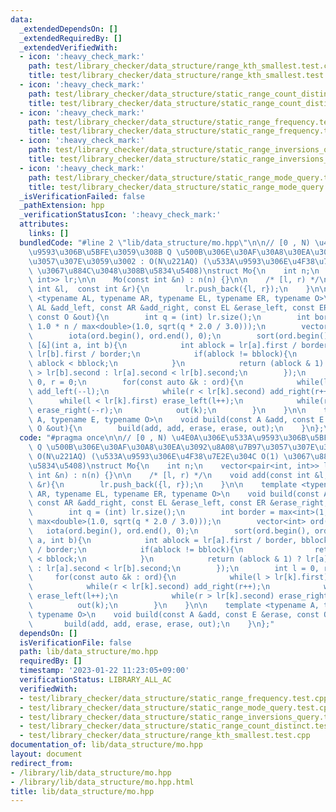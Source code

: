```yaml
---
data:
  _extendedDependsOn: []
  _extendedRequiredBy: []
  _extendedVerifiedWith:
  - icon: ':heavy_check_mark:'
    path: test/library_checker/data_structure/range_kth_smallest.test.cpp
    title: test/library_checker/data_structure/range_kth_smallest.test.cpp
  - icon: ':heavy_check_mark:'
    path: test/library_checker/data_structure/static_range_count_distinct.test.cpp
    title: test/library_checker/data_structure/static_range_count_distinct.test.cpp
  - icon: ':heavy_check_mark:'
    path: test/library_checker/data_structure/static_range_frequency.test.cpp
    title: test/library_checker/data_structure/static_range_frequency.test.cpp
  - icon: ':heavy_check_mark:'
    path: test/library_checker/data_structure/static_range_inversions_query.test.cpp
    title: test/library_checker/data_structure/static_range_inversions_query.test.cpp
  - icon: ':heavy_check_mark:'
    path: test/library_checker/data_structure/static_range_mode_query.test.cpp
    title: test/library_checker/data_structure/static_range_mode_query.test.cpp
  _isVerificationFailed: false
  _pathExtension: hpp
  _verificationStatusIcon: ':heavy_check_mark:'
  attributes:
    links: []
  bundledCode: "#line 2 \"lib/data_structure/mo.hpp\"\n\n// [0 , N) \u4E0A\u306E\u533A\
    \u9593\u306B\u5BFE\u3059\u308B Q \u500B\u306E\u30AF\u30A8\u30EA\u3092\u8A08\u7B97\
    \u3057\u307E\u3059\u3002 : O(N\u221AQ) (\u533A\u9593\u306E\u4F38\u7E2E\u304C O(1)\
    \ \u3067\u884C\u3048\u308B\u5834\u5408)\nstruct Mo{\n    int n;\n    vector<pair<int,\
    \ int>> lr;\n\n    Mo(const int &n) : n(n) {}\n\n    /* [l, r) */\n    void add(const\
    \ int &l,  const int &r){\n        lr.push_back({l, r});\n    }\n\n    template\
    \ <typename AL, typename AR, typename EL, typename ER, typename O>\n    void build(const\
    \ AL &add_left, const AR &add_right, const EL &erase_left, const ER &erase_right,\
    \ const O &out){\n        int q = (int) lr.size();\n        int border = max<int>(1,\
    \ 1.0 * n / max<double>(1.0, sqrt(q * 2.0 / 3.0)));\n        vector<int> ord(q);\n\
    \        iota(ord.begin(), ord.end(), 0);\n        sort(ord.begin(), ord.end(),\
    \ [&](int a, int b){\n            int ablock = lr[a].first / border, bblock =\
    \ lr[b].first / border;\n            if(ablock != bblock){\n                return\
    \ ablock < bblock;\n            }\n            return (ablock & 1) ? lr[a].second\
    \ > lr[b].second : lr[a].second < lr[b].second;\n        });\n        int l =\
    \ 0, r = 0;\n        for(const auto &k : ord){\n            while(l > lr[k].first)\
    \ add_left(--l);\n            while(r < lr[k].second) add_right(r++);\n      \
    \      while(l < lr[k].first) erase_left(l++);\n            while(r > lr[k].second)\
    \ erase_right(--r);\n            out(k);\n        }\n    }\n\n    template <typename\
    \ A, typename E, typename O>\n    void build(const A &add, const E &erase, const\
    \ O &out){\n        build(add, add, erase, erase, out);\n    }\n};\n"
  code: "#pragma once\n\n// [0 , N) \u4E0A\u306E\u533A\u9593\u306B\u5BFE\u3059\u308B\
    \ Q \u500B\u306E\u30AF\u30A8\u30EA\u3092\u8A08\u7B97\u3057\u307E\u3059\u3002 :\
    \ O(N\u221AQ) (\u533A\u9593\u306E\u4F38\u7E2E\u304C O(1) \u3067\u884C\u3048\u308B\
    \u5834\u5408)\nstruct Mo{\n    int n;\n    vector<pair<int, int>> lr;\n\n    Mo(const\
    \ int &n) : n(n) {}\n\n    /* [l, r) */\n    void add(const int &l,  const int\
    \ &r){\n        lr.push_back({l, r});\n    }\n\n    template <typename AL, typename\
    \ AR, typename EL, typename ER, typename O>\n    void build(const AL &add_left,\
    \ const AR &add_right, const EL &erase_left, const ER &erase_right, const O &out){\n\
    \        int q = (int) lr.size();\n        int border = max<int>(1, 1.0 * n /\
    \ max<double>(1.0, sqrt(q * 2.0 / 3.0)));\n        vector<int> ord(q);\n     \
    \   iota(ord.begin(), ord.end(), 0);\n        sort(ord.begin(), ord.end(), [&](int\
    \ a, int b){\n            int ablock = lr[a].first / border, bblock = lr[b].first\
    \ / border;\n            if(ablock != bblock){\n                return ablock\
    \ < bblock;\n            }\n            return (ablock & 1) ? lr[a].second > lr[b].second\
    \ : lr[a].second < lr[b].second;\n        });\n        int l = 0, r = 0;\n   \
    \     for(const auto &k : ord){\n            while(l > lr[k].first) add_left(--l);\n\
    \            while(r < lr[k].second) add_right(r++);\n            while(l < lr[k].first)\
    \ erase_left(l++);\n            while(r > lr[k].second) erase_right(--r);\n  \
    \          out(k);\n        }\n    }\n\n    template <typename A, typename E,\
    \ typename O>\n    void build(const A &add, const E &erase, const O &out){\n \
    \       build(add, add, erase, erase, out);\n    }\n};"
  dependsOn: []
  isVerificationFile: false
  path: lib/data_structure/mo.hpp
  requiredBy: []
  timestamp: '2023-01-22 11:23:05+09:00'
  verificationStatus: LIBRARY_ALL_AC
  verifiedWith:
  - test/library_checker/data_structure/static_range_frequency.test.cpp
  - test/library_checker/data_structure/static_range_mode_query.test.cpp
  - test/library_checker/data_structure/static_range_inversions_query.test.cpp
  - test/library_checker/data_structure/static_range_count_distinct.test.cpp
  - test/library_checker/data_structure/range_kth_smallest.test.cpp
documentation_of: lib/data_structure/mo.hpp
layout: document
redirect_from:
- /library/lib/data_structure/mo.hpp
- /library/lib/data_structure/mo.hpp.html
title: lib/data_structure/mo.hpp
---
```

